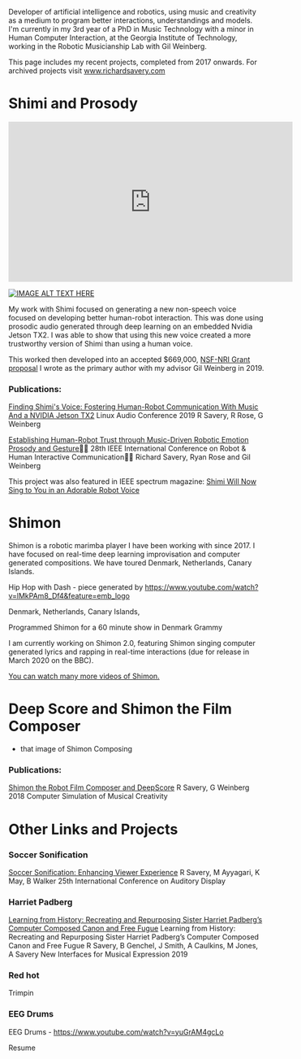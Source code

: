 Developer of artificial intelligence and robotics, using music and creativity as a medium to program better interactions, understandings and models. I'm currently in my 3rd year of a PhD in Music Technology with a minor in Human Computer Interaction, at the Georgia Institute of Technology, working in the Robotic Musicianship Lab with Gil Weinberg.

This page includes my recent projects, completed from 2017 onwards. For archived projects visit www.richardsavery.com

# Shimi and Prosody

<iframe width="560" height="315" src="https://www.youtube.com/embed/mDAmApNw5wo" frameborder="0" allow="accelerometer; autoplay; encrypted-media; gyroscope; picture-in-picture" allowfullscreen></iframe>

[![IMAGE ALT TEXT HERE](http://img.youtube.com/vi/mDAmApNw5wo/0.jpg)](http://www.youtube.com/watch?v=mDAmApNw5wo)


My work with Shimi focused on generating a new non-speech voice focused on developing better human-robot interaction. This was done using prosodic audio generated through deep learning on an embedded Nvidia Jetson TX2. I was able to show that using this new voice created a more trustworthy version of Shimi than using a human voice.
</div>

This worked then developed into an accepted $669,000, <a href="https://www.nsf.gov/awardsearch/showAward?AWD_ID=1925178&HistoricalAwards=false" target="_blank">NSF-NRI Grant proposal</a> I wrote as the primary author with my advisor Gil Weinberg in 2019.

### Publications:
<a href="http://lac.linuxaudio.org/2019/doc/savery.pdf" target="_blank">Finding Shimi's Voice: Fostering Human-Robot Communication With Music And a NVIDIA Jetson TX2</a>
Linux Audio Conference 2019
R Savery, R Rose, G Weinberg


<a href="https://richardsavery.github.io/Ro_man%20(15).pdf" target="_blank">Establishing  Human-Robot  Trust  through  Music-Driven  Robotic Emotion  Prosody  and  Gesture</a>
28th IEEE International Conference on Robot & Human Interactive Communication
Richard Savery, Ryan Rose and Gil Weinberg

This project was also featured in IEEE spectrum magazine:
<a href="https://spectrum.ieee.org/automaton/robotics/artificial-intelligence/shimi-will-now-sing-to-you-in-an-adorable-robot-voice" target="_blank">Shimi Will Now Sing to You in an Adorable Robot Voice</a>


# Shimon
Shimon is a robotic marimba player I have been working with since 2017. I have focused on real-time deep learning improvisation and computer generated compositions. We have toured Denmark, Netherlands, Canary Islands.



Hip Hop with Dash - piece generated by 
https://www.youtube.com/watch?v=lMkPAm8_Df4&feature=emb_logo

Denmark, Netherlands, Canary Islands,


Programmed Shimon for a 60 minute show in Denmark
Grammy


I am currently working on Shimon 2.0, featuring Shimon singing computer generated lyrics and rapping in real-time interactions (due for release in March 2020 on the BBC).

<a href="https://www.shimonrobot.com/" target="_blank">You can watch many more videos of Shimon.</a>


# Deep Score and Shimon the Film Composer

- that image of Shimon Composing

### Publications:
[Shimon the Robot Film Composer and DeepScore](https://www.researchgate.net/profile/Richard_Savery/publication/334971929_Shimon_the_Robot_Film_Composer_and_DeepScore/links/5d484cf992851cd046a41e7a/Shimon-the-Robot-Film-Composer-and-DeepScore.pdf)
R Savery, G Weinberg
2018 Computer Simulation of Musical Creativity




# Other Links and Projects

### Soccer Sonification

<a href="https://smartech.gatech.edu/bitstream/handle/1853/61512/icad2019_037.pdf" target="_blank">Soccer Sonification: Enhancing Viewer Experience</a>
R Savery, M Ayyagari, K May, B Walker
25th International Conference on Auditory Display

### Harriet Padberg
<a href="https://arxiv.org/abs/1907.04470" target="_blank">Learning from History: Recreating and Repurposing Sister Harriet Padberg’s Computer Composed Canon and Free Fugue</a>
Learning from History: Recreating and Repurposing Sister Harriet Padberg’s Computer Composed Canon and Free Fugue
R Savery, B Genchel, J Smith, A Caulkins, M Jones, A Savery
New Interfaces for Musical Expression 2019

### Red hot
Trimpin

### EEG Drums
EEG Drums - https://www.youtube.com/watch?v=yuGrAM4gcLo 

Resume

